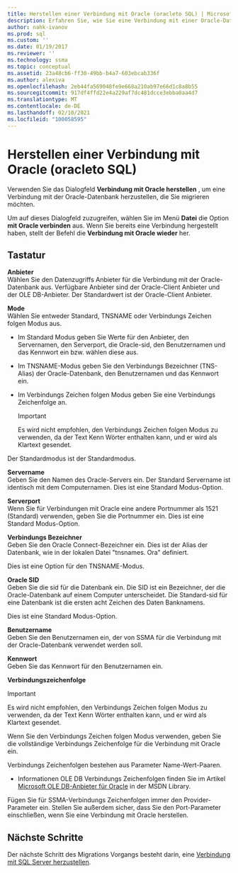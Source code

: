 ```yaml
---
title: Herstellen einer Verbindung mit Oracle (oracleto SQL) | Microsoft-Dokumentation
description: Erfahren Sie, wie Sie eine Verbindung mit einer Oracle-Datenbank herstellen, um die Migration mit SSMA für Oracle zu starten Verwenden Sie das Dialogfeld Verbindung mit Oracle herstellen.
author: nahk-ivanov
ms.prod: sql
ms.custom: ''
ms.date: 01/19/2017
ms.reviewer: ''
ms.technology: ssma
ms.topic: conceptual
ms.assetid: 23a48cb6-ff30-49bb-b4a7-603ebcab336f
ms.author: alexiva
ms.openlocfilehash: 2eb44fa569048fe9e668a210ab97e66d1c8a8b55
ms.sourcegitcommit: 917df4ffd22e4a229af7dc481dcce3ebba0aa4d7
ms.translationtype: MT
ms.contentlocale: de-DE
ms.lasthandoff: 02/10/2021
ms.locfileid: "100058595"
---
```

# <a name="connect-to-oracle-oracletosql"></a>Herstellen einer Verbindung mit Oracle (oracleto SQL)

Verwenden Sie das Dialogfeld **Verbindung mit Oracle herstellen** , um eine Verbindung mit der Oracle-Datenbank herzustellen, die Sie migrieren möchten.

Um auf dieses Dialogfeld zuzugreifen, wählen Sie im Menü **Datei** die Option **mit Oracle verbinden** aus. Wenn Sie bereits eine Verbindung hergestellt haben, stellt der Befehl die **Verbindung mit Oracle wieder** her.

## <a name="options"></a>Tastatur

**Anbieter**  
Wählen Sie den Datenzugriffs Anbieter für die Verbindung mit der Oracle-Datenbank aus. Verfügbare Anbieter sind der Oracle-Client Anbieter und der OLE DB-Anbieter. Der Standardwert ist der Oracle-Client Anbieter.

**Mode**  
Wählen Sie entweder Standard, TNSNAME oder Verbindungs Zeichen folgen Modus aus.

- Im Standard Modus geben Sie Werte für den Anbieter, den Servernamen, den Serverport, die Oracle-sid, den Benutzernamen und das Kennwort ein bzw. wählen diese aus.
- Im TNSNAME-Modus geben Sie den Verbindungs Bezeichner (TNS-Alias) der Oracle-Datenbank, den Benutzernamen und das Kennwort ein.
- Im Verbindungs Zeichen folgen Modus geben Sie eine Verbindungs Zeichenfolge an.

  > [!IMPORTANT]
  > Es wird nicht empfohlen, den Verbindungs Zeichen folgen Modus zu verwenden, da der Text Kenn Wörter enthalten kann, und er wird als Klartext gesendet.

Der Standardmodus ist der Standardmodus.

**Servername**  
Geben Sie den Namen des Oracle-Servers ein. Der Standard Servername ist identisch mit dem Computernamen. Dies ist eine Standard Modus-Option.

**Serverport**  
Wenn Sie für Verbindungen mit Oracle eine andere Portnummer als 1521 (Standard) verwenden, geben Sie die Portnummer ein. Dies ist eine Standard Modus-Option.

**Verbindungs Bezeichner**  
Geben Sie den Oracle Connect-Bezeichner ein. Dies ist der Alias der Datenbank, wie in der lokalen Datei "tnsnames. Ora" definiert.

Dies ist eine Option für den TNSNAME-Modus.

**Oracle SID**  
Geben Sie die sid für die Datenbank ein. Die SID ist ein Bezeichner, der die Oracle-Datenbank auf einem Computer unterscheidet. Die Standard-sid für eine Datenbank ist die ersten acht Zeichen des Daten Banknamens.

Dies ist eine Standard Modus-Option.

**Benutzername**  
Geben Sie den Benutzernamen ein, der von SSMA für die Verbindung mit der Oracle-Datenbank verwendet werden soll.

**Kennwort**  
Geben Sie das Kennwort für den Benutzernamen ein.

**Verbindungszeichenfolge**  
> [!IMPORTANT]
> Es wird nicht empfohlen, den Verbindungs Zeichen folgen Modus zu verwenden, da der Text Kenn Wörter enthalten kann, und er wird als Klartext gesendet.

Wenn Sie den Verbindungs Zeichen folgen Modus verwenden, geben Sie die vollständige Verbindungs Zeichenfolge für die Verbindung mit Oracle ein.

Verbindungs Zeichenfolgen bestehen aus Parameter Name-Wert-Paaren.

- Informationen OLE DB Verbindungs Zeichenfolgen finden Sie im Artikel [Microsoft OLE DB-Anbieter für Oracle](../../ado/guide/appendixes/microsoft-ole-db-provider-for-oracle.md) in der MSDN Library.

Fügen Sie für SSMA-Verbindungs Zeichenfolgen immer den Provider-Parameter ein. Stellen Sie außerdem sicher, dass Sie den Port-Parameter einschließen, wenn Sie eine Verbindung mit Oracle herstellen.

## <a name="next-steps"></a>Nächste Schritte

Der nächste Schritt des Migrations Vorgangs besteht darin, eine [Verbindung mit SQL Server herzustellen](connect-to-sql-server-oracletosql.md).